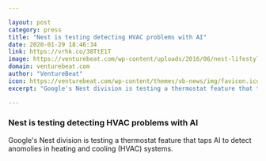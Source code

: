 ```yaml
---

layout: post
category: press
title: "Nest is testing detecting HVAC problems with AI"
date: 2020-01-29 18:46:34
link: https://vrhk.co/38TtE1T
image: https://venturebeat.com/wp-content/uploads/2016/06/nest-lifestyle-shot-on-wall-e1580321838726.jpg?w=1200&strip=all
domain: venturebeat.com
author: "VentureBeat"
icon: https://venturebeat.com/wp-content/themes/vb-news/img/favicon.ico
excerpt: "Google's Nest division is testing a thermostat feature that taps AI to detect anomolies in heating and cooling (HVAC) systems."

---
```


### Nest is testing detecting HVAC problems with AI

Google's Nest division is testing a thermostat feature that taps AI to detect anomolies in heating and cooling (HVAC) systems.